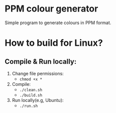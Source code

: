 # PPM colour generator
Simple program to generate colours in PPM format.

# How to build for Linux?
## Compile & Run locally:
1. Change file permissions:
    - `chmod +x *`
2. Compile:
    - `./clean.sh`
    - `./build.sh`
3. Run locally(e.g, Ubuntu):
    - `./run.sh`
